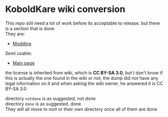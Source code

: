 # KoboldKare wiki conversion

This repo still need a lot of work before its acceptable to release. but there is a section that is done  
They are:
 - [Modding](./modding/Modding)

Semi usable:
 - [Main page](./done/Main_page)

the license is inherited from wiki, which is **CC BY-SA 3.0**, but I don't know if this is actually the one found in the wiki or not, the dump did not have any legal information on it and when asking the wiki owner, he answered it is CC BY-SA 3.0

directory `notdone` is as suggested, not done  
directory `done` is as suggested, done  
They will all move to root or their own directory once all of them are done
